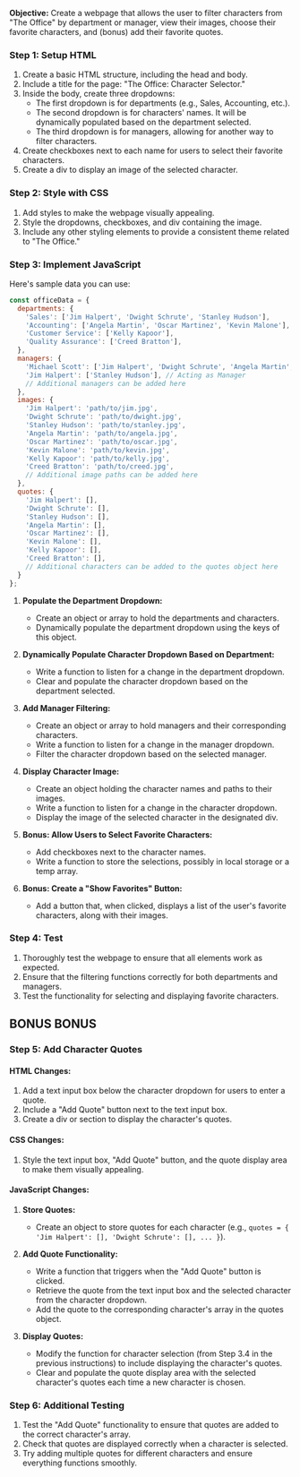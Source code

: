 
**Objective:** Create a webpage that allows the user to filter characters from "The Office" by department or manager, view their images, choose their favorite characters, and (bonus) add their favorite quotes.

### Step 1: Setup HTML

1. Create a basic HTML structure, including the head and body.
2. Include a title for the page: "The Office: Character Selector."
3. Inside the body, create three dropdowns:
   - The first dropdown is for departments (e.g., Sales, Accounting, etc.).
   - The second dropdown is for characters' names. It will be dynamically populated based on the department selected.
   - The third dropdown is for managers, allowing for another way to filter characters.
4. Create checkboxes next to each name for users to select their favorite characters.
5. Create a div to display an image of the selected character.

### Step 2: Style with CSS

1. Add styles to make the webpage visually appealing.
2. Style the dropdowns, checkboxes, and div containing the image.
3. Include any other styling elements to provide a consistent theme related to "The Office."

### Step 3: Implement JavaScript

Here's sample data you can use:
```javascript
const officeData = {
  departments: {
    'Sales': ['Jim Halpert', 'Dwight Schrute', 'Stanley Hudson'],
    'Accounting': ['Angela Martin', 'Oscar Martinez', 'Kevin Malone'],
    'Customer Service': ['Kelly Kapoor'],
    'Quality Assurance': ['Creed Bratton'],
  },
  managers: {
    'Michael Scott': ['Jim Halpert', 'Dwight Schrute', 'Angela Martin', 'Oscar Martinez', 'Kevin Malone', 'Kelly Kapoor', 'Creed Bratton'],
    'Jim Halpert': ['Stanley Hudson'], // Acting as Manager
    // Additional managers can be added here
  },
  images: {
    'Jim Halpert': 'path/to/jim.jpg',
    'Dwight Schrute': 'path/to/dwight.jpg',
    'Stanley Hudson': 'path/to/stanley.jpg',
    'Angela Martin': 'path/to/angela.jpg',
    'Oscar Martinez': 'path/to/oscar.jpg',
    'Kevin Malone': 'path/to/kevin.jpg',
    'Kelly Kapoor': 'path/to/kelly.jpg',
    'Creed Bratton': 'path/to/creed.jpg',
    // Additional image paths can be added here
  },
  quotes: {
    'Jim Halpert': [],
    'Dwight Schrute': [],
    'Stanley Hudson': [],
    'Angela Martin': [],
    'Oscar Martinez': [],
    'Kevin Malone': [],
    'Kelly Kapoor': [],
    'Creed Bratton': [],
    // Additional characters can be added to the quotes object here
  }
};
```

1. **Populate the Department Dropdown:**
   - Create an object or array to hold the departments and characters.
   - Dynamically populate the department dropdown using the keys of this object.

2. **Dynamically Populate Character Dropdown Based on Department:**
   - Write a function to listen for a change in the department dropdown.
   - Clear and populate the character dropdown based on the department selected.

3. **Add Manager Filtering:**
   - Create an object or array to hold managers and their corresponding characters.
   - Write a function to listen for a change in the manager dropdown.
   - Filter the character dropdown based on the selected manager.

4. **Display Character Image:**
   - Create an object holding the character names and paths to their images.
   - Write a function to listen for a change in the character dropdown.
   - Display the image of the selected character in the designated div.

5. **Bonus: Allow Users to Select Favorite Characters:**
   - Add checkboxes next to the character names.
   - Write a function to store the selections, possibly in local storage or a temp array.

6. **Bonus: Create a "Show Favorites" Button:**
   - Add a button that, when clicked, displays a list of the user's favorite characters, along with their images.

### Step 4: Test

1. Thoroughly test the webpage to ensure that all elements work as expected.
2. Ensure that the filtering functions correctly for both departments and managers.
3. Test the functionality for selecting and displaying favorite characters.

## BONUS BONUS

### Step 5: Add Character Quotes

#### HTML Changes:
1. Add a text input box below the character dropdown for users to enter a quote.
2. Include a "Add Quote" button next to the text input box.
3. Create a div or section to display the character's quotes.

#### CSS Changes:
1. Style the text input box, "Add Quote" button, and the quote display area to make them visually appealing.

#### JavaScript Changes:

1. **Store Quotes:**
   - Create an object to store quotes for each character (e.g., `quotes = { 'Jim Halpert': [], 'Dwight Schrute': [], ... }`).

2. **Add Quote Functionality:**
   - Write a function that triggers when the "Add Quote" button is clicked.
   - Retrieve the quote from the text input box and the selected character from the character dropdown.
   - Add the quote to the corresponding character's array in the quotes object.

3. **Display Quotes:**
   - Modify the function for character selection (from Step 3.4 in the previous instructions) to include displaying the character's quotes.
   - Clear and populate the quote display area with the selected character's quotes each time a new character is chosen.

### Step 6: Additional Testing

1. Test the "Add Quote" functionality to ensure that quotes are added to the correct character's array.
2. Check that quotes are displayed correctly when a character is selected.
3. Try adding multiple quotes for different characters and ensure everything functions smoothly.

